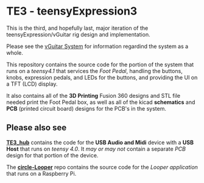 # TE3 - teensyExpression3

This is the third, and hopefully last, major iteration of
the teensyExpression/vGuitar rig design and implementation.

Please see the
[vGuitar System](https://github.com/phorton1/phorton1/blob/master/vGuitar/vGuitar.md)
for information regardind the system as a whole.

This repository contains the source code for the portion
of the system that runs on a *teensy4.1* that services
the *Foot Pedal*, handling the buttons, knobs, expression pedals,
and LEDs for the buttons, and providing the UI on a TFT (LCD) display.

It also contains all of the **3D Printing** Fusion 360 designs
and STL file needed print the Foot Pedal box, as well as all of
the kicad **schematics** and **PCB** (printed circuit board)
designs for the PCB's in the system.


## Please also see

[**TE3_hub**](https://github.com/phorton1/Arduino-TE3_hub)
contains the code for the **USB Audio and Midi** device with
a **USB Host** that runs on *teensy 4.0*. It *may or may not*
contain a separate *PCB* design for that portion of the device.

The [**circle-Looper**](https://github.com/phorton1/circle-prh-apps-Looper)
repo contains the source code for the *Looper application* that runs
on a Raspberry Pi.



